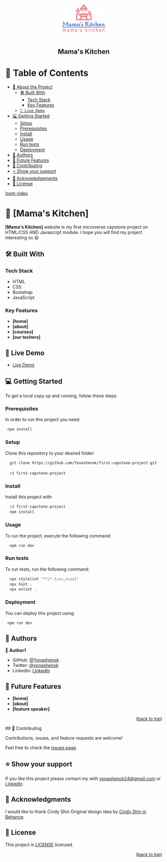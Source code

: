 <a name="readme-top"></a>

<!--
HOW TO USE:
This is an example of how you may give instructions on setting up your project locally.

Modify this file to match your project and remove sections that don't apply.

REQUIRED SECTIONS:
- Table of Contents
- About the Project
  - Built With
  - Live Demo
- Getting Started
- Authors
- Future Features
- Contributing
- Show your support
- Acknowledgements
- License

OPTIONAL SECTIONS:
- FAQ

After you're finished please remove all the comments and instructions!
-->

<div align="center">
  <!-- You are encouraged to replace this logo with your own! Otherwise you can also remove it. -->
  <img src="./assets/imgs/mamas-kitchen.png" alt="logo" width="140"  height="auto" />
  <br/>
  <br/>
  <h2><b>Mama's Kitchen</b></h2>

</div>

<!-- TABLE OF CONTENTS -->

# 📗 Table of Contents

- [📖 About the Project](#about-project)
  - [🛠 Built With](#builtWith)
    - [Tech Stack](#tech-stack)
    - [Key Features](#key-features)
  - [`🚀 Live Demo`](#live-demo)
- [💻 Getting Started](#getting-started)
  - [Setup](#setup)
  - [Prerequisites](#prerequisites)
  - [Install](#install)
  - [Usage](#usage)
  - [Run tests](#run-tests)
  - [Deployment](#deployment)
- [👥 Authors](#authors)
- [🔭 Future Features](#future-features)
- [🤝 Contributing](#contributing)
- [⭐️ Show your support](#support)
- [🙏 Acknowledgements](#acknowledgements)
- [📝 License](#license)

<!-- PROJECT DESCRIPTION -->

[loom video]()

# 📖 [Mama's Kitchen] <a name="about-project"></a>

>

**[Mama's Kitchen]** website is my first microverse capstone project on HTML/CSS AND Javascript module. I hope you will find my project interesting so 😃

## 🛠 Built With <a name="builtWith"></a>

### Tech Stack <a name="tech-stack"></a>

>

- HTML
- CSS
- Bootstrap
- JavaScript

<!-- Features -->

### Key Features <a name="key-features"></a>

>

- **[home]**
- **[about]**
- **[courses]**
- **[our techers]**

<!-- LIVE DEMO -->

## 🚀 Live Demo <a name="live-demo"></a>

>

- [Live Demo](https://yonashenok.github.io/first-capstone-project/)

<!-- GETTING STARTED -->

## 💻 Getting Started <a name="getting-started"></a>

To get a local copy up and running, follow these steps.

### Prerequisites

In order to run this project you need:

>

```sh
 npm install
```

### Setup

Clone this repository to your desired folder:

```sh
  git clone https://github.com/Yonashenok/first-capstone-project.git

  cd first-capstone-project
```

### Install

Install this project with:

```sh
  cd first-capstone-project
  npm install
```

### Usage

To run the project, execute the following command:

```sh
  npm run dev
```

>

### Run tests

To run tests, run the following command:

```sh
  npx stylelint "**/*.{css,scss}"
  npx hint .
  npx eslint .
```

>

### Deployment

You can deploy this project using:

```sh
 npm run dev
```

<!-- AUTHORS -->

## 👥 Authors <a name="authors"></a>

>

👤 **Author1**

- GitHub: [@Yonashenok](https://github.com/yonashenok)
- Twitter: [@yonashenok](https://twitter.com/YonasHenok3)
- LinkedIn: [LinkedIn](https://www.linkedin.com/in/yonas-henok-996a26217)

>

<!-- FUTURE FEATURES -->

## 🔭 Future Features <a name="future-features"></a>

>

- **[home]**
- **[about]**
- **[feature speaker]**

<p align="right">(<a href="#readme-top">back to top</a>)</p>
## 🤝 Contributing <a name="contributing"></a>

Contributions, issues, and feature requests are welcome!

Feel free to check the [issues page](../../issues/).

<!-- SUPPORT -->

## ⭐️ Show your support <a name="support"></a>

>

If you like this project please contact my with yonashenok24@gmail.com or [LinkedIn](https://www.linkedin.com/in/yonas-henok-996a26217)

<!-- ACKNOWLEDGEMENTS -->

## 🙏 Acknowledgments <a name="acknowledgements"></a>

>

I would like to thank Cindy Shin Original design idea by [Cindy Shin in Behance](https://www.behance.net/gallery/29845175/CC-Global-Summit-2015).

<!-- FAQ (optional) -->

<!-- LICENSE -->

## 📝 License <a name="license"></a>

This project is [LICENSE](./LICENSE) licensed.

<p align="right">(<a href="#readme-top">back to top</a>)</p>
